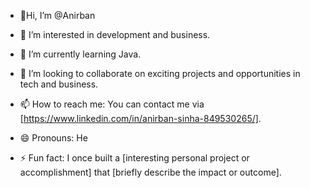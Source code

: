 - 👋Hi, I’m @Anirban

- 👀 I’m interested in development and business.
- 🌱 I’m currently learning Java.
- 💞️ I’m looking to collaborate on exciting projects and opportunities in tech and business.
- 📫 How to reach me: You can contact me via [https://www.linkedin.com/in/anirban-sinha-849530265/].
- 😄 Pronouns: He
- ⚡ Fun fact: I once built a [interesting personal project or accomplishment] that [briefly describe the impact or outcome].

<!---
AnirbanDCS/AnirbanDCS is a ✨ special ✨ repository because its `README.md` (this file) appears on your GitHub profile.
You can click the Preview link to take a look at your changes.
--->
